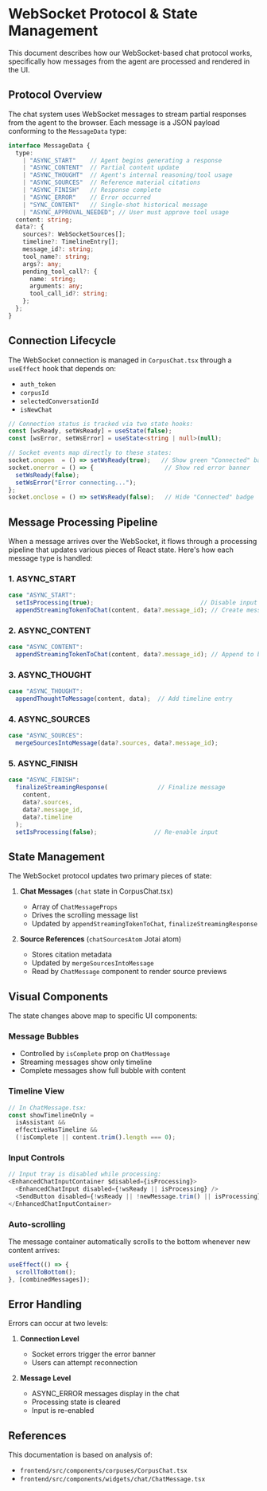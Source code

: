 # WebSocket Protocol & State Management

This document describes how our WebSocket-based chat protocol works, specifically how messages from the agent are processed and rendered in the UI.

## Protocol Overview

The chat system uses WebSocket messages to stream partial responses from the agent to the browser. Each message is a JSON payload conforming to the `MessageData` type:

```typescript
interface MessageData {
  type:
    | "ASYNC_START"    // Agent begins generating a response
    | "ASYNC_CONTENT"  // Partial content update
    | "ASYNC_THOUGHT"  // Agent's internal reasoning/tool usage
    | "ASYNC_SOURCES"  // Reference material citations
    | "ASYNC_FINISH"   // Response complete
    | "ASYNC_ERROR"    // Error occurred
    | "SYNC_CONTENT"   // Single-shot historical message
    | "ASYNC_APPROVAL_NEEDED"; // User must approve tool usage
  content: string;
  data?: {
    sources?: WebSocketSources[];
    timeline?: TimelineEntry[];
    message_id?: string;
    tool_name?: string;
    args?: any;
    pending_tool_call?: {
      name: string;
      arguments: any;
      tool_call_id?: string;
    };
  };
}
```

## Connection Lifecycle

The WebSocket connection is managed in `CorpusChat.tsx` through a `useEffect` hook that depends on:
- `auth_token`
- `corpusId`
- `selectedConversationId`
- `isNewChat`

```typescript
// Connection status is tracked via two state hooks:
const [wsReady, setWsReady] = useState(false);
const [wsError, setWsError] = useState<string | null>(null);

// Socket events map directly to these states:
socket.onopen  = () => setWsReady(true);   // Show green "Connected" badge
socket.onerror = () => {                    // Show red error banner
  setWsReady(false);
  setWsError("Error connecting...");
};
socket.onclose = () => setWsReady(false);   // Hide "Connected" badge
```

## Message Processing Pipeline

When a message arrives over the WebSocket, it flows through a processing pipeline that updates various pieces of React state. Here's how each message type is handled:

### 1. ASYNC_START
```typescript
case "ASYNC_START":
  setIsProcessing(true);                              // Disable input
  appendStreamingTokenToChat(content, data?.message_id); // Create message bubble
```

### 2. ASYNC_CONTENT
```typescript
case "ASYNC_CONTENT":
  appendStreamingTokenToChat(content, data?.message_id); // Append to bubble
```

### 3. ASYNC_THOUGHT
```typescript
case "ASYNC_THOUGHT":
  appendThoughtToMessage(content, data);  // Add timeline entry
```

### 4. ASYNC_SOURCES
```typescript
case "ASYNC_SOURCES":
  mergeSourcesIntoMessage(data?.sources, data?.message_id);
```

### 5. ASYNC_FINISH
```typescript
case "ASYNC_FINISH":
  finalizeStreamingResponse(              // Finalize message
    content,
    data?.sources,
    data?.message_id,
    data?.timeline
  );
  setIsProcessing(false);                // Re-enable input
```

## State Management

The WebSocket protocol updates two primary pieces of state:

1. **Chat Messages** (`chat` state in CorpusChat.tsx)
   - Array of `ChatMessageProps`
   - Drives the scrolling message list
   - Updated by `appendStreamingTokenToChat`, `finalizeStreamingResponse`

2. **Source References** (`chatSourcesAtom` Jotai atom)
   - Stores citation metadata
   - Updated by `mergeSourcesIntoMessage`
   - Read by `ChatMessage` component to render source previews

## Visual Components

The state changes above map to specific UI components:

### Message Bubbles
- Controlled by `isComplete` prop on `ChatMessage`
- Streaming messages show only timeline
- Complete messages show full bubble with content

### Timeline View
```typescript
// In ChatMessage.tsx:
const showTimelineOnly =
  isAssistant &&
  effectiveHasTimeline &&
  (!isComplete || content.trim().length === 0);
```

### Input Controls
```typescript
// Input tray is disabled while processing:
<EnhancedChatInputContainer $disabled={isProcessing}>
  <EnhancedChatInput disabled={!wsReady || isProcessing} />
  <SendButton disabled={!wsReady || !newMessage.trim() || isProcessing} />
</EnhancedChatInputContainer>
```

### Auto-scrolling
The message container automatically scrolls to the bottom whenever new content arrives:

```typescript
useEffect(() => {
  scrollToBottom();
}, [combinedMessages]);
```

## Error Handling

Errors can occur at two levels:

1. **Connection Level**
   - Socket errors trigger the error banner
   - Users can attempt reconnection

2. **Message Level**
   - ASYNC_ERROR messages display in the chat
   - Processing state is cleared
   - Input is re-enabled

## References

This documentation is based on analysis of:
- `frontend/src/components/corpuses/CorpusChat.tsx`
- `frontend/src/components/widgets/chat/ChatMessage.tsx`
